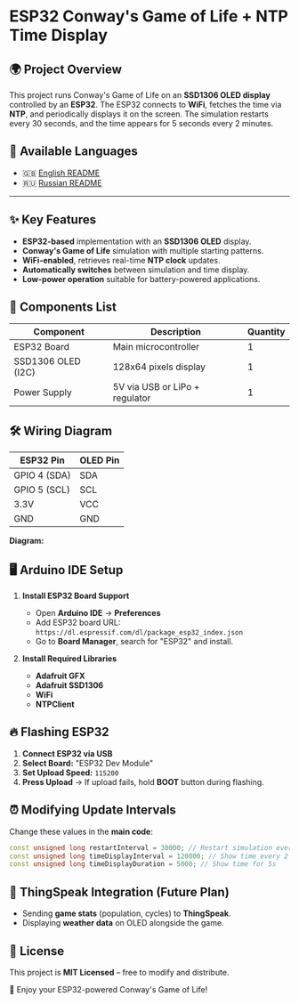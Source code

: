 # ESP32 Conway's Game of Life + NTP Time Display

## 🌍 Project Overview
This project runs Conway's Game of Life on an **SSD1306 OLED display** controlled by an **ESP32**. The ESP32 connects to **WiFi**, fetches the time via **NTP**, and periodically displays it on the screen. The simulation restarts every 30 seconds, and the time appears for 5 seconds every 2 minutes.

## 📄 Available Languages
- 🇬🇧 [English README](README.md)
- 🇷🇺 [Russian README](README_ru.md)

---

## ✨ Key Features
- **ESP32-based** implementation with an **SSD1306 OLED** display.
- **Conway's Game of Life** simulation with multiple starting patterns.
- **WiFi-enabled**, retrieves real-time **NTP clock** updates.
- **Automatically switches** between simulation and time display.
- **Low-power operation** suitable for battery-powered applications.

## 🔧 Components List
| Component          | Description                      | Quantity |
|-------------------|--------------------------------|----------|
| ESP32 Board      | Main microcontroller           | 1        |
| SSD1306 OLED (I2C) | 128x64 pixels display          | 1        |
| Power Supply     | 5V via USB or LiPo + regulator | 1        |

## 🛠 Wiring Diagram
| ESP32 Pin | OLED Pin |
|-----------|---------|
| GPIO 4 (SDA) | SDA |
| GPIO 5 (SCL) | SCL |
| 3.3V | VCC |
| GND | GND |

**Diagram:**

## 🖥 Arduino IDE Setup
1. **Install ESP32 Board Support**
   - Open **Arduino IDE** → **Preferences**
   - Add ESP32 board URL: `https://dl.espressif.com/dl/package_esp32_index.json`
   - Go to **Board Manager**, search for "ESP32" and install.

2. **Install Required Libraries**
   - **Adafruit GFX**
   - **Adafruit SSD1306**
   - **WiFi**
   - **NTPClient**

## 🔥 Flashing ESP32
1. **Connect ESP32 via USB**
2. **Select Board:** "ESP32 Dev Module"
3. **Set Upload Speed:** `115200`
4. **Press Upload** → If upload fails, hold **BOOT** button during flashing.

## ⏰ Modifying Update Intervals
Change these values in the **main code**:
```cpp
const unsigned long restartInterval = 30000; // Restart simulation every 30s
const unsigned long timeDisplayInterval = 120000; // Show time every 2 min
const unsigned long timeDisplayDuration = 5000; // Show time for 5s
```

## 📡 ThingSpeak Integration (Future Plan)
- Sending **game stats** (population, cycles) to **ThingSpeak**.
- Displaying **weather data** on OLED alongside the game.

## 📝 License
This project is **MIT Licensed** – free to modify and distribute.

🚀 Enjoy your ESP32-powered Conway's Game of Life!

